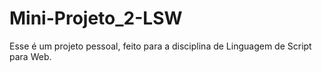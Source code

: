 # Mini-Projeto_2-LSW

Esse é um projeto pessoal, feito para a disciplina de Linguagem de Script para Web.
